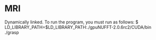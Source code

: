 # MRI
Dynamically linked. To run the program, you must run as follows:
$ LD_LIBRARY_PATH=$LD_LIBRARY_PATH:./gpuNUFFT-2.0.6rc2/CUDA/bin ./grasp
